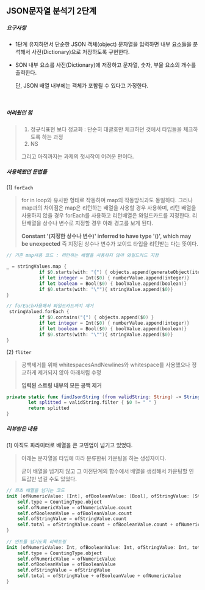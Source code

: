 ## JSON문자열 분석기 2단계



##### 요구사항 

- 1단계 유지하면서 단순한 JSON 객체(object) 문자열을 입력하면 내부 요소들을 분석해서 사전(Dictionary)으로 저장하도록 구현한다.

- SON 내부 요소를 사전(Dictionary)에 저장하고 문자열, 숫자, 부울 요소의 개수를 출력한다.

  단, JSON 배열 내부에는 객체가 포함될 수 있다고 가정한다.

  ​

##### 어려웠던 점

> 1. 정규식표현 보다 정교화 : 단순히 대괄호만 체크하던 것에서 타입들을 체크하도록 하는 과정
> 2. NS
>
> 그리고 아직까지는 과제의 첫시작이 어려운 편이다.



##### 사용해봤던 문법들

(1) `forEach` 

> for in loop와 유사한 형태로 작동하며 map의 작동방식과도 동일하다. 그러나 map과의 차이점은 map은 리턴하는 배열을 사용할 경우 사용하며, 리턴 배열을 사용하지 않을 경우 forEach를 사용하고 리턴배열은 와일드카드를 지정한다.
> 리턴배열을 상수나 변수로 지정할 경우 아래 경고를 보게 된다.
>
> **Constant '(지정한 상수나 변수)' inferred to have type '()', which may be unexpected**
> 즉 지정된 상수나 변수가 보이드 타입을 리턴받는 다는 뜻이다.

```swift
// 기존 map사용 코드 : 리턴하는 배열을 사용하지 않아 와일드카드 지정 

_ = stringValues.map {
            if $0.starts(with: "{") { objects.append(generateObject(items: generateObjectElements($0))) }
            if let integer = Int($0) { numberValue.append(integer)}
            if let boolean = Bool($0) { boolValue.append(boolean)}
            if $0.starts(with: "\""){ stringValue.append($0)}
}

// forEach사용해서 와일드카드까지 제거
 stringValued.forEach {
            if $0.contains("{") { objects.append($0) }
            if let integer = Int($0) { numberValue.append(integer)}
            if let boolean = Bool($0) { boolValue.append(boolean)}
            if $0.starts(with: "\""){ stringValue.append($0)}
}
```

(2) `fliter`

> 공백제거를 위해 whitespacesAndNewlines와 whitespace를 사용했으나 정교하게 제거되지 않아 아래처럼 수정
>
> **입력된 스트링 내부의 모든 공백 제거**

```swift 
private static func findJsonString (from validString: String) -> String{
        let splitted = validString.filter { $0 != " " }
        return splitted
}
```





##### 리뷰받은 내용

(1) 아직도 파라미터로 배열을 큰 고민업이 넘기고 있었다.

> 아래는 문자열을 타입에 따라 분류한뒤 카운팅을 하는 생성자이다.
>
> 굳이 배열을 넘기지 않고 그 이전단계의 함수에서 배열을 생성해서 카운팅할 인트값만 넘길 수도 있었다.

```swift
// 최초 배열을 넘기는 코드
init (ofNumericValue: [Int], ofBooleanValue: [Bool], ofStringValue: [String], total: Int) {
    self.type = CountingType.object
    self.ofNumericValue = ofNumericValue.count
    self.ofBooleanValue = ofBooleanValue.count
    self.ofStringValue = ofStringValue.count
    self.total = ofStringValue.count + ofBooleanValue.count + ofNumericValue.count
}
    
// 인트를 넘기도록 리팩토링
init (ofNumericValue: Int, ofBooleanValue: Int, ofStringValue: Int, total: Int) {
    self.type = CountingType.object
    self.ofNumericValue = ofNumericValue
    self.ofBooleanValue = ofBooleanValue
    self.ofStringValue = ofStringValue
    self.total = ofStringValue + ofBooleanValue + ofNumericValue
}
    
```

